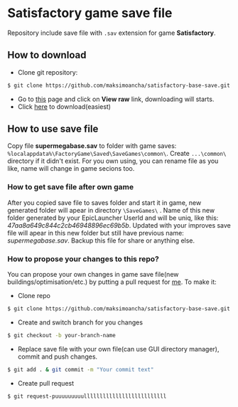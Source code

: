 # Satisfactory game save file

Repository include save file with `.sav` extension for game __Satisfactory__.

## How to download
  - Clone git repository:
  ```sh
  $ git clone https://github.com/maksimoancha/satisfactory-base-save.git
  ```
  - Go to [this](https://github.com/maksimoancha/satisfactory-base-save/blob/master/supermegabase.sav) page and click on **View raw** link, downloading will starts.
  - Click [here](https://github.com/maksimoancha/satisfactory-base-save/blob/master/supermegabase.sav?raw=true) to download(easiest)
  
## How to use save file

  Copy file __supermegabase.sav__ to folder with game saves: `%localappdata%\FactoryGame\Saved\SaveGames\common\`. 
  Create `...\common\` directory if it didn't exist. For you own using, you can rename file as you like, name will change in game secions too.
  
### How to get save file after own game
  
  After you copied save file to saves folder and start it in game, new generated folder will apear in directory `\SaveGames\` . Name of this new folder generated by your EpicLauncher UserId and will be uniq, like this: *47aa8a649c844c2cb46948896ec69b5b*. Updated with your improves save file will apear in this new folder but still have previous name: *supermegabase.sav*. Backup this file for share or anything else.
  
### How to propose your changes to this repo?
  
  You can propose your own changes in game save file(new buildings/optimisation/etc.) by putting a pull request for [me](https://github.com/maksimoancha12).
  To make it:
  - Clone repo
  ```sh
  $ git clone https://github.com/maksimoancha/satisfactory-base-save.git
  ```
  - Create and switch branch for you changes
  ```sh
  $ git checkout -b your-branch-name
  ```
  - Replace save file with your own file(can use GUI directory manager), commit and push changes.
  ```sh
  $ git add . & git commit -m "Your commit text"
  ```
  - Create pull request
  ```sh
  $ git request-puuuuuuuuullllllllllllllllllllllllll
  ```
